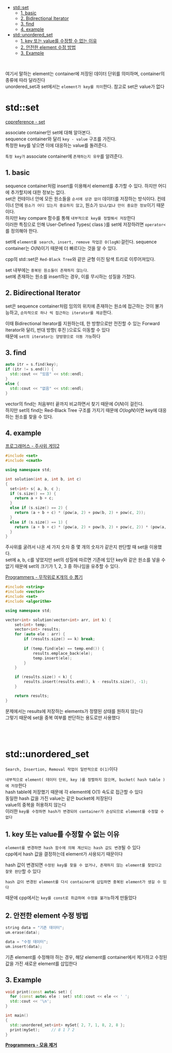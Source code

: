 - [std::set](#stdset)
  - [1. basic](#1-basic)
  - [2. Bidirectional Iterator](#2-bidirectional-iterator)
  - [3. find](#3-find)
  - [4. example](#4-example)
- [std::unordered\_set](#stdunordered_set)
  - [1. key 또는 value를 수정할 수 없는 이유](#1-key-또는-value를-수정할-수-없는-이유)
  - [2. 안전한 element 수정 방법](#2-안전한-element-수정-방법)
  - [3. Example](#3-example)

<br>

여기서 말하는 element는 container에 저장된 데이터 단위를 의미하며, container의 종류에 따라 달라진다   
unordered_set과 set에서는 `element가 key를 의미`한다. 참고로 set은 value가 없다   

# std::set
[ cppreference - set ](https://en.cppreference.com/w/cpp/container/set)   

associate container인 set에 대해 알아본다.   
sequence container와 달리 `key - value` 구조를 가진다.   
특정한 key를 넣으면 이에 대응하는 value를 돌려준다.   

`특정 key가` associate container에 `존재하는지 유무`를 알려준다.   


## 1. basic
sequence container처럼 insert를 이용해서 element를 추가할 수 있다. 하지만 어디에 추가할지에 대한 정보는 없다.   
set은 컨테이너 안에 모든 원소들을 `순서에 상관 없이` 데이터를 저장하는 방식이다. 컨테이너 안에 `원소가 어디 있는지 중요하지 않고`, 원소가 `있냐/없냐 만이 중요한 정보`이기 때문이다.   
하지만 key compare 함수를 통해 `내부적으로 key를 정렬해서 저장`한다   
이러한 특징으로 인해 User-Defined Types( class )를 set에 저장하려면 `operator<`를 정의해야 한다.   

set에 `element를 search, insert, remove 작업은 O(logN)`걸린다. sequence container는 $O(N)$이기 때문에 더 빠르다는 것을 알 수 있다.   

cpp의 std::set은 `Red-Black Tree`와 같은 균형 이진 탐색 트리로 이루어져있다.   

set 내부에는 `중복된 원소들이 존재하지 않는다`.   
set에 존재하는 원소를 insert하는 경우, 이를 무시하는 성질을 가졌다.   


## 2. Bidirectional Iterator
set은 sequence container처럼 임의의 위치에 존재하는 원소에 접근하는 것이 불가능하고, `순차적으로 하나 씩 접근하는 iterator를 제공`한다.   

이때 Bidirectional Iterator를 지원하는데, 한 방향으로만 전진할 수 있는 Forward Iterator와 달리, 반대 방향( 후진 )으로도 이동할 수 있다   
때문에 `set의 iterator는 양방향으로 이동 가능`하다   


## 3. find
```cpp
auto itr = s.find(key);
if (itr != s.end()) {
  std::cout << "있음" << std::endl;
}
else {
  std::cout << "없음" << std::endl;
}
```
vector의 find는 처음부터 끝까지 비교하면서 찾기 때문에 $O(N)$이 걸린다.   
하지만 set의 find는 Red-Black Tree 구조를 가지기 때문에 $O(logN)$이면 key에 대응하는 원소를 찾을 수 있다.   


## 4. example
[프로그래머스 - 주사위 게임2](https://school.programmers.co.kr/learn/courses/30/lessons/181930)
```cpp
#include <set>
#include <cmath>

using namespace std;

int solution(int a, int b, int c)
{
  set<int> s{ a, b, c };
  if (s.size() == 3) {
    return a + b + c;
  }
  else if (s.size() == 2) {
    return (a + b + c) * (pow(a, 2) + pow(b, 2) + pow(c, 2));
  }
  else if (s.size() == 1) {
    return (a + b + c) * (pow(a, 2) + pow(b, 2) + pow(c, 2)) * (pow(a, 3) + pow(b, 3) + pow(c, 3));
  }
}
```
주사위를 굴려서 나온 세 가지 숫자 중 몇 개의 숫자가 같은지 판단할 때 set을 이용했다.   
set에 a, b, c를 넣었지만 set의 성질에 따르면 기존에 있던 key와 같은 원소를 넣을 수 없기 때문에 set의 크기가 1, 2, 3 중 하나임을 유추할 수 있다.   

   

[ Programmers - 무작위로 K개의 수 뽑기 ](https://school.programmers.co.kr/learn/courses/30/lessons/181858#)   
```cpp
#include <string>
#include <vector>
#include <set>
#include <algorithm>

using namespace std;

vector<int> solution(vector<int> arr, int k) {
    set<int> temp;
    vector<int> results;
    for (auto ele : arr) {
        if (results.size() == k) break;
        
        if (temp.find(ele) == temp.end()) {
            results.emplace_back(ele);
            temp.insert(ele);
        }
    }

    if (results.size() < k) {
        results.insert(results.end(), k - results.size(), -1);
    }

    return results;
}
```
문제에서는 results에 저장하는 elements가 정렬된 상태를 원하지 않는다   
그렇기 때문에 set을 중복 여부를 판단하는 용도로만 사용했다   


<br><br>


# std::unordered_set
`Search, Insertion, Removal 작업이 일반적으로 O(1)`이다   

`내부적으로 element( 데이터 단위, key )를 정렬하지 않으며, bucket( hash table )에 저장`한다   
hash table에 저장했기 때문에 각 element에 O(1) 속도로 접근할 수 있다   
동일한 hash 값을 가진 value는 같은 bucket에 저장된다   
value의 중복을 허용하지 않는다   
이러한 `key를 수정하면 hash가 변경되어 container가 손상되므로 element를 수정할 수 없다`   


## 1. key 또는 value를 수정할 수 없는 이유
`element를 변경하면 hash 함수에 의해 계산되는 hash 값도 변경`될 수 있다   
cpp에서 hash 값을 결정하는데 element가 사용되기 때문이다   

hash 값이 변경되면 `수정된 key를 찾을 수 없거나, 존재하지 않는 element를 찾았다고 잘못 판단`할 수 있다   

`hash 값이 변경된 element를 다시 container에 삽입하면 중복된 element가 생길 수 있다`   

때문에 cpp에서는 `key를 const로 취급하여 수정을 불가능`하게 만들었다   

## 2. 안전한 element 수정 방법
```cpp
string data = "기존 데이터";
um.erase(data);

data = "수정 데이터";
um.insert(data);
```
기존 element를 수정해야 하는 경우, 해당 element를 container에서 제거하고 수정된 값을 가진 새로운 element를 삽입한다   

## 3. Example
```cpp
void print(const auto& set) {
  for (const auto& ele : set) std::cout << ele << ' ';
  std::cout << '\n';
}

int main()
{
  std::unordered_set<int> mySet{ 2, 7, 1, 8, 2, 8 };
  print(mySet);     // 8 1 7 2
}
```
**[ Programmers - 모음 제거 ](/1_Algorithm/Programmers/240917_모음제거.md)**   
